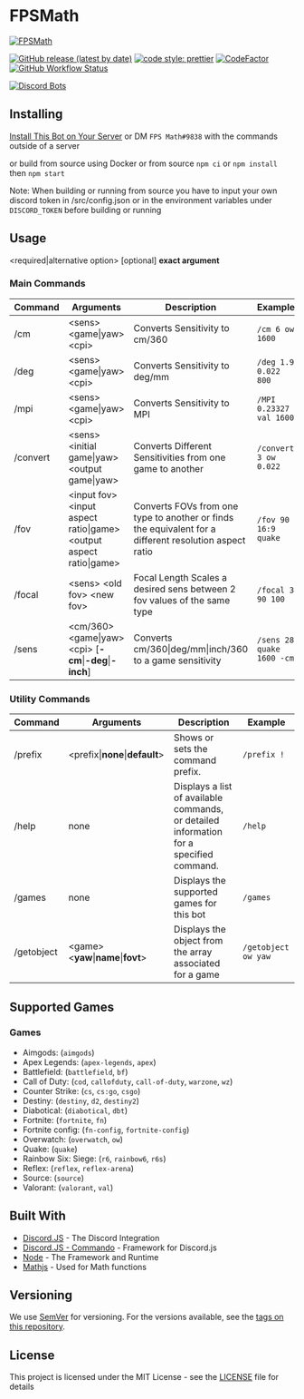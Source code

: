 # FPSMath

[![FPSMath](https://socialify.git.ci/animafps/fpsmath/image?description=1&font=Inter&language=1&logo=https%3A%2F%2Fcdn.discordapp.com%2Favatars%2F792712521546465301%2Fa8176886ccd814f17b4c5a98b62e185a.png%3Fsize%3D256&owner=1&pattern=Plus&theme=Dark)](https://github.com/AnimaFPS/FPSMath)

[![GitHub release (latest by date)](https://img.shields.io/github/v/release/AnimaFPS/FPSMath?style=flat-square)](https://github.com/AnimaFPS/FPSMath/releases)
[![code style: prettier](https://img.shields.io/badge/code_style-prettier-ff69b4.svg?style=flat-square)](https://github.com/prettier/prettier)
[![CodeFactor](https://www.codefactor.io/repository/github/animafps/fpsmath/badge/main?style=flat-square)](https://www.codefactor.io/repository/github/animafps/fpsmath/overview/main)
[![GitHub Workflow Status](https://img.shields.io/github/workflow/status/AnimaFPS/FPSMath/CI?logo=github&style=flat-square)](https://github.com/AnimaFPS/FPSMath/Actions)

[![Discord Bots](https://top.gg/api/widget/792712521546465301.svg)](https://top.gg/bot/792712521546465301)

## Installing

[Install This Bot on Your Server](https://top.gg/bot/792712521546465301/invite) or DM `FPS Math#9838` with the commands outside of a server

or build from source using Docker
or from source `npm ci` or `npm install` then `npm start`

Note: When building or running from source you have to input your own discord token in /src/config.json or in the environment variables under `DISCORD_TOKEN` before building or running

## Usage

\<required\|alternative option\> \[optional\] **exact argument**

### Main Commands

| Command  | Arguments                                                                | Description                                                                                            | Example                   |
| -------- | ------------------------------------------------------------------------ | ------------------------------------------------------------------------------------------------------ | ------------------------- |
| /cm      | \<sens\> \<game\|yaw\> \<cpi\>                                           | Converts Sensitivity to cm/360                                                                         | `/cm 6 ow 1600`           |
| /deg     | \<sens\> \<game\|yaw\> \<cpi\>                                           | Converts Sensitivity to deg/mm                                                                         | `/deg 1.9 0.022 800`      |
| /mpi     | \<sens\> \<game\|yaw\> \<cpi>                                            | Converts Sensitivity to MPI                                                                            | `/MPI 0.23327 val 1600`   |
| /convert | \<sens\> \<initial game\|yaw\> \<output game\|yaw\>                      | Converts Different Sensitivities from one game to another                                              | `/convert 3 ow 0.022`     |
| /fov     | \<input fov\> \<input aspect ratio\|game\> \<output aspect ratio\|game\> | Converts FOVs from one type to another or finds the equivalent for a different resolution aspect ratio | `/fov 90 16:9 quake`      |
| /focal   | \<sens\> \<old fov\> \<new fov\>                                         | Focal Length Scales a desired sens between 2 fov values of the same type                               | `/focal 3 90 100`         |
| /sens    | \<cm/360\> \<game\|yaw\> \<cpi\> \[**-cm**\|**-deg**\|**-inch**\]        | Converts cm/360\|deg/mm\|inch/360 to a game sensitivity                                                | `/sens 28 quake 1600 -cm` |

### Utility Commands

| Command    | Arguments                                | Description                                                                             | Example             |
| ---------- | ---------------------------------------- | --------------------------------------------------------------------------------------- | ------------------- |
| /prefix    | \<prefix\|**none**\|**default**\>        | Shows or sets the command prefix.                                                       | `/prefix !`         |
| /help      | none                                     | Displays a list of available commands, or detailed information for a specified command. | `/help`             |
| /games     | none                                     | Displays the supported games for this bot                                               | `/games`            |
| /getobject | \<game\> \<**yaw**\|**name**\|**fovt**\> | Displays the object from the array associated for a game                                | `/getobject ow yaw` |

## Supported Games

### Games

- Aimgods: (`aimgods`)
- Apex Legends: (`apex-legends`, `apex`)
- Battlefield: (`battlefield`, `bf`)
- Call of Duty: (`cod`, `callofduty`, `call-of-duty`, `warzone`, `wz`)
- Counter Strike: (`cs`, `cs:go`, `csgo`)
- Destiny: (`destiny`, `d2`, `destiny2`)
- Diabotical: (`diabotical`, `dbt`)
- Fortnite: (`fortnite`, `fn`)
- Fortnite config: (`fn-config`, `fortnite-config`)
- Overwatch: (`overwatch`, `ow`)
- Quake: (`quake`)
- Rainbow Six: Siege: (`r6`, `rainbow6`, `r6s`)
- Reflex: (`reflex`, `reflex-arena`)
- Source: (`source`)
- Valorant: (`valorant`, `val`)

## Built With

- [Discord.JS](https://github.com/discordjs/discord.js) - The Discord Integration
- [Discord.JS - Commando](https://github.com/discordjs/commando) - Framework for Discord.js
- [Node](https://nodejs.org/) - The Framework and Runtime
- [Mathjs](https://mathjs.org/) - Used for Math functions

## Versioning

We use [SemVer](http://semver.org/) for versioning. For the versions available, see the [tags on this repository](https://github.com/AnimaFPS/FPSMath/tags).

## License

This project is licensed under the MIT License - see the [LICENSE](LICENSE) file for details
